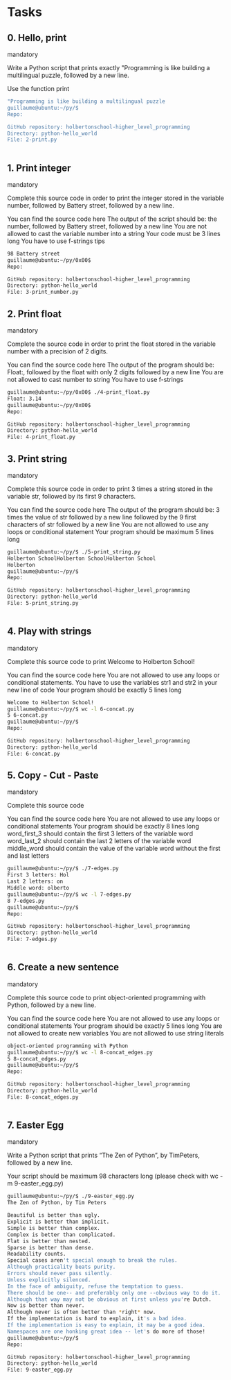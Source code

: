 # Tasks
## 0. Hello, print
mandatory

Write a Python script that prints exactly "Programming is like building a multilingual puzzle, followed by a new line.

Use the function print
```bash guillaume@ubuntu:~/py/$ ./2-print.py 
"Programming is like building a multilingual puzzle
guillaume@ubuntu:~/py/$
Repo:

GitHub repository: holbertonschool-higher_level_programming
Directory: python-hello_world
File: 2-print.py
  
```
## 1. Print integer
mandatory

Complete this source code in order to print the integer stored in the variable number, followed by Battery street, followed by a new line.

You can find the source code here
The output of the script should be:
the number, followed by Battery street,
followed by a new line
You are not allowed to cast the variable number into a string
Your code must be 3 lines long
You have to use f-strings tips
```bash guillaume@ubuntu:~/py/0x00$ ./3-print_number.py
98 Battery street
guillaume@ubuntu:~/py/0x00$ 
Repo:

GitHub repository: holbertonschool-higher_level_programming
Directory: python-hello_world
File: 3-print_number.py
```

## 2. Print float
mandatory

Complete the source code in order to print the float stored in the variable number with a precision of 2 digits.

You can find the source code here
The output of the program should be:
Float:, followed by the float with only 2 digits
followed by a new line
You are not allowed to cast number to string
You have to use f-strings
```bash 
guillaume@ubuntu:~/py/0x00$ ./4-print_float.py
Float: 3.14
guillaume@ubuntu:~/py/0x00$ 
Repo:

GitHub repository: holbertonschool-higher_level_programming
Directory: python-hello_world
File: 4-print_float.py
```  

## 3. Print string
mandatory

Complete this source code in order to print 3 times a string stored in the variable str, followed by its first 9 characters.

You can find the source code here
The output of the program should be:
3 times the value of str
followed by a new line
followed by the 9 first characters of str
followed by a new line
You are not allowed to use any loops or conditional statement
Your program should be maximum 5 lines long
```bash 
guillaume@ubuntu:~/py/$ ./5-print_string.py 
Holberton SchoolHolberton SchoolHolberton School
Holberton
guillaume@ubuntu:~/py/$ 
Repo:

GitHub repository: holbertonschool-higher_level_programming
Directory: python-hello_world
File: 5-print_string.py
  
```
## 4. Play with strings
mandatory

Complete this source code to print Welcome to Holberton School!

You can find the source code here
You are not allowed to use any loops or conditional statements.
You have to use the variables str1 and str2 in your new line of code
Your program should be exactly 5 lines long
```bash guillaume@ubuntu:~/py/$ ./6-concat.py
Welcome to Holberton School!
guillaume@ubuntu:~/py/$ wc -l 6-concat.py
5 6-concat.py
guillaume@ubuntu:~/py/$ 
Repo:

GitHub repository: holbertonschool-higher_level_programming
Directory: python-hello_world
File: 6-concat.py
```  

## 5. Copy - Cut - Paste
mandatory

Complete this source code

You can find the source code here
You are not allowed to use any loops or conditional statements
Your program should be exactly 8 lines long
word_first_3 should contain the first 3 letters of the variable word
word_last_2 should contain the last 2 letters of the variable word
middle_word should contain the value of the variable word without the first and last letters
```bash 
guillaume@ubuntu:~/py/$ ./7-edges.py
First 3 letters: Hol
Last 2 letters: on
Middle word: olberto
guillaume@ubuntu:~/py/$ wc -l 7-edges.py
8 7-edges.py
guillaume@ubuntu:~/py/$ 
Repo:

GitHub repository: holbertonschool-higher_level_programming
Directory: python-hello_world
File: 7-edges.py
  
```
## 6. Create a new sentence
mandatory

Complete this source code to print object-oriented programming with Python, followed by a new line.

You can find the source code here
You are not allowed to use any loops or conditional statements
Your program should be exactly 5 lines long
You are not allowed to create new variables
You are not allowed to use string literals
```bash guillaume@ubuntu:~/py/$ ./8-concat_edges.py
object-oriented programming with Python
guillaume@ubuntu:~/py/$ wc -l 8-concat_edges.py
5 8-concat_edges.py
guillaume@ubuntu:~/py/$ 
Repo:

GitHub repository: holbertonschool-higher_level_programming
Directory: python-hello_world
File: 8-concat_edges.py
  
```
## 7. Easter Egg
mandatory

Write a Python script that prints “The Zen of Python”, by TimPeters, followed by a new line.

Your script should be maximum 98 characters long (please check with wc -m 9-easter_egg.py)
```bash 
guillaume@ubuntu:~/py/$ ./9-easter_egg.py
The Zen of Python, by Tim Peters

Beautiful is better than ugly.
Explicit is better than implicit.
Simple is better than complex.
Complex is better than complicated.
Flat is better than nested.
Sparse is better than dense.
Readability counts.
Special cases aren't special enough to break the rules.
Although practicality beats purity.
Errors should never pass silently.
Unless explicitly silenced.
In the face of ambiguity, refuse the temptation to guess.
There should be one-- and preferably only one --obvious way to do it.
Although that way may not be obvious at first unless you're Dutch.
Now is better than never.
Although never is often better than *right* now.
If the implementation is hard to explain, it's a bad idea.
If the implementation is easy to explain, it may be a good idea.
Namespaces are one honking great idea -- let's do more of those!
guillaume@ubuntu:~/py/$
Repo:

GitHub repository: holbertonschool-higher_level_programming
Directory: python-hello_world
File: 9-easter_egg.py
```
